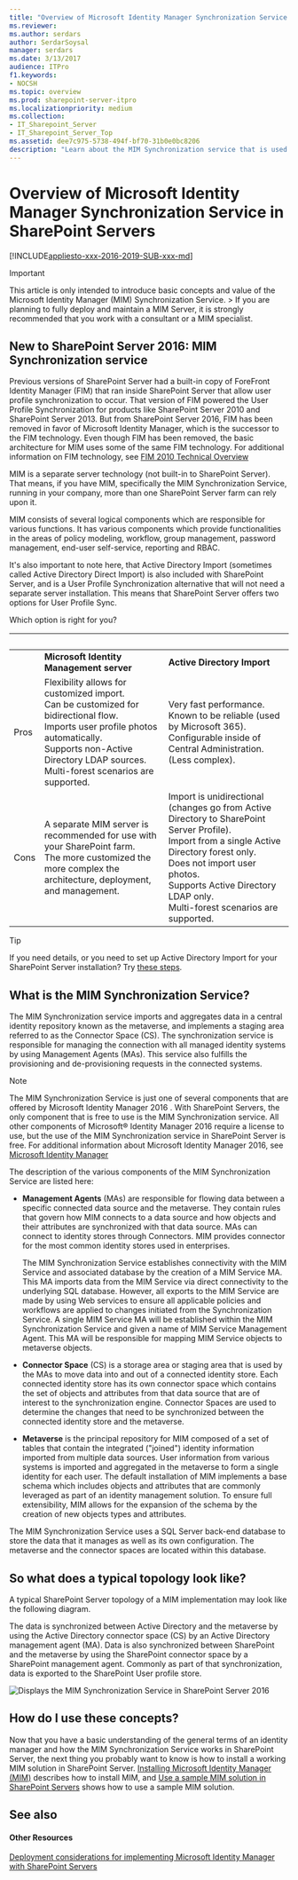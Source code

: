 ```yaml
---
title: "Overview of Microsoft Identity Manager Synchronization Service in SharePoint Servers"
ms.reviewer: 
ms.author: serdars
author: SerdarSoysal
manager: serdars
ms.date: 3/13/2017
audience: ITPro
f1.keywords:
- NOCSH
ms.topic: overview
ms.prod: sharepoint-server-itpro
ms.localizationpriority: medium
ms.collection:
- IT_Sharepoint_Server
- IT_Sharepoint_Server_Top
ms.assetid: dee7c975-5738-494f-bf70-31b0e0bc8206
description: "Learn about the MIM Synchronization service that is used in a SharePoint Server farm."
---
```


# Overview of Microsoft Identity Manager Synchronization Service in SharePoint Servers

[!INCLUDE[appliesto-xxx-2016-2019-SUB-xxx-md](../includes/appliesto-xxx-2016-2019-SUB-xxx-md.md)] 
  
> [!IMPORTANT]
> This article is only intended to introduce basic concepts and value of the Microsoft Identity Manager (MIM) Synchronization Service. > If you are planning to fully deploy and maintain a MIM Server, it is strongly recommended that you work with a consultant or a MIM specialist. 
  
## New to SharePoint Server 2016: MIM Synchronization service
<a name="BKMK_WhatIsMIM1"> </a>

Previous versions of SharePoint Server had a built-in copy of ForeFront Identity Manager (FIM) that ran inside SharePoint Server that allow user profile synchronization to occur. That version of FIM powered the User Profile Synchronization for products like SharePoint Server 2010 and SharePoint Server 2013. But from SharePoint Server 2016, FIM has been removed in favor of Microsoft Identity Manager, which is the successor to the FIM technology. Even though FIM has been removed, the basic architecture for MIM uses some of the same FIM technology. For additional information on FIM technology, see [FIM 2010 Technical Overview](/previous-versions/mim/ff621362(v=ws.10))
  
MIM is a separate server technology (not built-in to SharePoint Server). That means, if you have MIM, specifically the MIM Synchronization Service, running in your company, more than one SharePoint Server farm can rely upon it.
  
MIM consists of several logical components which are responsible for various functions. It has various components which provide functionalities in the areas of policy modeling, workflow, group management, password management, end-user self-service, reporting and RBAC.
  
It's also important to note here, that Active Directory Import (sometimes called Active Directory Direct Import) is also included with SharePoint Server, and is a User Profile Synchronization alternative that will not need a separate server installation. This means that SharePoint Server offers two options for User Profile Sync.
  
Which option is right for you?
  
|&nbsp;|&nbsp;|&nbsp;|
|:-----|:-----|:-----|
|&nbsp;|**Microsoft Identity Management server** <br/> |**Active Directory Import** <br/> |
|Pros  <br/> | Flexibility allows for customized import.  <br/>  Can be customized for bidirectional flow.  <br/>  Imports user profile photos automatically.  <br/>  Supports non-Active Directory LDAP sources.  <br/>  Multi-forest scenarios are supported.  <br/> | Very fast performance.  <br/>  Known to be reliable (used by Microsoft 365).  <br/>  Configurable inside of Central Administration. (Less complex).  <br/> |
|Cons  <br/> | A separate MIM server is recommended for use with your SharePoint farm.  <br/>  The more customized the more complex the architecture, deployment, and management.  <br/> | Import is unidirectional (changes go from Active Directory to SharePoint Server Profile).  <br/>  Import from a single Active Directory forest only.  <br/>  Does not import user photos.  <br/>  Supports Active Directory LDAP only.  <br/>  Multi-forest scenarios are supported.  <br/> |
   
> [!TIP]
> If you need details, or you need to set up Active Directory Import for your SharePoint Server installation? Try [these steps](./configure-profile-synchronization-by-using-sharepoint-active-directory-import.md).
  
## What is the MIM Synchronization Service?
<a name="BKMK_WhatIsMIM1"> </a>

The MIM Synchronization service imports and aggregates data in a central identity repository known as the metaverse, and implements a staging area referred to as the Connector Space (CS). The synchronization service is responsible for managing the connection with all managed identity systems by using Management Agents (MAs). This service also fulfills the provisioning and de-provisioning requests in the connected systems.
  
> [!NOTE]
> The MIM Synchronization Service is just one of several components that are offered by Microsoft Identity Manager 2016 . With SharePoint Servers, the only component that is free to use is the MIM Synchronization service. All other components of Microsoft® Identity Manager 2016 require a license to use, but the use of the MIM Synchronization service in SharePoint Server is free. For additional information about Microsoft Identity Manager 2016, see [Microsoft Identity Manager](https://go.microsoft.com/fwlink/?linkid=838921)
  
The description of the various components of the MIM Synchronization Service are listed here:
  
- **Management Agents** (MAs) are responsible for flowing data between a specific connected data source and the metaverse. They contain rules that govern how MIM connects to a data source and how objects and their attributes are synchronized with that data source. MAs can connect to identity stores through Connectors. MIM provides connector for the most common identity stores used in enterprises. 
    
    The MIM Synchronization Service establishes connectivity with the MIM Service and associated database by the creation of a MIM Service MA. This MA imports data from the MIM Service via direct connectivity to the underlying SQL database. However, all exports to the MIM Service are made by using Web services to ensure all applicable policies and workflows are applied to changes initiated from the Synchronization Service. A single MIM Service MA will be established within the MIM Synchronization Service and given a name of MIM Service Management Agent. This MA will be responsible for mapping MIM Service objects to metaverse objects.
    
- **Connector Space** (CS) is a storage area or staging area that is used by the MAs to move data into and out of a connected identity store. Each connected identity store has its own connector space which contains the set of objects and attributes from that data source that are of interest to the synchronization engine. Connector Spaces are used to determine the changes that need to be synchronized between the connected identity store and the metaverse. 
    
- **Metaverse** is the principal repository for MIM composed of a set of tables that contain the integrated ("joined") identity information imported from multiple data sources. User information from various systems is imported and aggregated in the metaverse to form a single identity for each user. The default installation of MIM implements a base schema which includes objects and attributes that are commonly leveraged as part of an identity management solution. To ensure full extensibility, MIM allows for the expansion of the schema by the creation of new objects types and attributes. 
    
The MIM Synchronization Service uses a SQL Server back-end database to store the data that it manages as well as its own configuration. The metaverse and the connector spaces are located within this database.
  
## So what does a typical topology look like?
<a name="BKMK_WhatIsMIM1"> </a>

A typical SharePoint Server topology of a MIM implementation may look like the following diagram.
  
The data is synchronized between Active Directory and the metaverse by using the Active Directory connector space (CS) by an Active Directory management agent (MA). Data is also synchronized between SharePoint and the metaverse by using the SharePoint connector space by a SharePoint management agent. Commonly as part of that synchronization, data is exported to the SharePoint User profile store.
  
![Displays the MIM Synchronization Service in SharePoint Server 2016](../media/5fbadbd6-37a2-468e-ad41-6633f6244ae4.jpg)
  
## How do I use these concepts?
<a name="BKMK_WhatIsMIM1"> </a>

Now that you have a basic understanding of the general terms of an identity manager and how the MIM Synchronization Service works in SharePoint Server, the next thing you probably want to know is how to install a working MIM solution in SharePoint Server. [Installing Microsoft Identity Manager (MIM)](install-microsoft-identity-manager-for-user-profiles-in-sharepoint-server.md#installing-microsoft-identity-manager-mim) describes how to install MIM, and [Use a sample MIM solution in SharePoint Servers](use-a-sample-mim-solution-in-sharepoint-server.md#use-a-sample-mim-solution-in-sharepoint-servers) shows how to use a sample MIM solution.
  
## See also
<a name="BKMK_WhatIsMIM1"> </a>

#### Other Resources

[Deployment considerations for implementing Microsoft Identity Manager with SharePoint Servers](deployment-considerations-for-implementing-microsoft-identity-manager-with-share.md#deployment-considerations-for-implementing-microsoft-identity-manager-with-sharepoint-servers)
